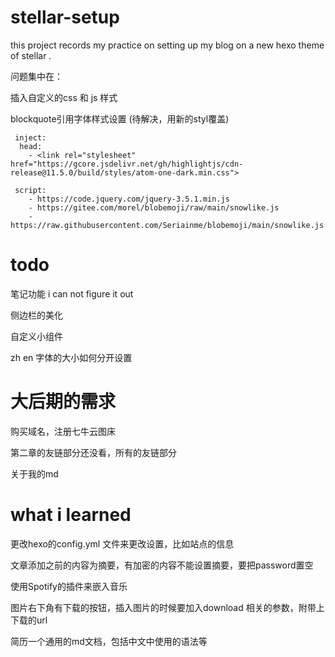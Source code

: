 # stellar-setup
this project records my practice on setting up my blog on a new hexo theme of stellar .



问题集中在：

插入自定义的css 和 js 样式

blockquote引用字体样式设置 (待解决，用新的styl覆盖)


```
 inject:
  head:
    - <link rel="stylesheet" href="https://gcore.jsdelivr.net/gh/highlightjs/cdn-release@11.5.0/build/styles/atom-one-dark.min.css">

 script:
    - https://code.jquery.com/jquery-3.5.1.min.js
    - https://gitee.com/morel/blobemoji/raw/main/snowlike.js
    - https://raw.githubusercontent.com/Seriainme/blobemoji/main/snowlike.js
```

 
# todo

笔记功能 i can not figure it out 

侧边栏的美化

自定义小组件

zh en 字体的大小如何分开设置



# 大后期的需求

购买域名，注册七牛云图床

第二章的友链部分还没看，所有的友链部分

关于我的md

# what i learned
更改hexo的config.yml 文件来更改设置，比如站点的信息

文章添加<!-- more -->之前的内容为摘要，有加密的内容不能设置摘要，要把password置空

使用Spotify的插件来嵌入音乐

图片右下角有下载的按钮，插入图片的时候要加入download 相关的参数，附带上下载的url

简历一个通用的md文档，包括中文中使用的语法等
